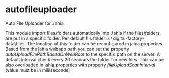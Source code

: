 # autofileuploader
Auto File Uploader for Jahia

This module import files/folders automatically into Jahia if the files/folders are put in a specific folder.
Per default his folder is \digital-factory-data\files.
The location of this folder can be reconfigured in jahia.properties. Based from the jahia webapp path you can set the property *autoUploadFilePathBasedOnWebRoot* to the specific path on the server.
A default interval check every 30 seconds the folder for new files. This can be also overloaded in jahia.properties with property *fileUploadScanInterval* (value must be in milliseconds)
